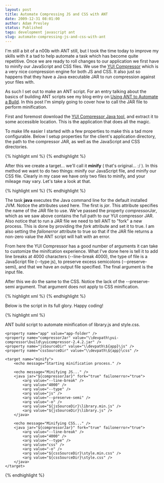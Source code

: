 ```yaml
---
layout: post
title: Automate Compressing JS and CSS with ANT
date: 2009-12-31 08:01:00
author: Adam Presley
status: Published
tags: development javascript ant
slug: automate-compressing-js-and-css-with-ant
---
```


I'm still a bit of a n00b with ANT still, but I took the time today to
improve my skills with it a tad to help automate a task which has become
quite repetitive. Once we are ready to roll changes to our application
we first have to minify our JavaScript and CSS files. We use the [YUI
Compressor](http://refresh-sf.com/yui/) which is a very nice compression
engine for both JS and CSS. It also just so happens that they have a 
Java executable JAR to run compression against your files with.  
  
As such I set out to make an ANT script. For an entry talking about the
basics of building ANT scripts see my blog entry on [Using ANT to
Automate a Build](http://blog.adampresley.com/2009/using-ant-to-automate-a-build/). 
In this post I'm simply going to cover how to call the JAR file to 
perform minification.  
  
First and foremost download the [YUI Compressor Java tool](http://yuilibrary.com/downloads/), 
and extract it to some accessible location. This is the application that
does all the magic.   
  
To make life easier I started with a few properties to make this a tad
more configurable. Below I setup properties for the client's application
directory, the path to the compressor JAR, as well as the JavaScript and
CSS directories.  
  
{% highlight xml %}
<property name="app" value="app-folder" />
<property name="compressorJar" value="\\devpath\yui-compressor\build\yuicompressor-2.4.2.jar" />
<property name="jsSourceDir" value="\\devpath\${app}\js" />
<property name="cssSourceDir" value="\\devpath\${app}\css" />
{% endhighlight %}

After this we create a target... we'll call it **minify** ( that's
original... :/ ). In this method we want to do two things: minify our
JavaScript file, and minify our CSS file. Clearly in my case we have
only two files to minify, and your mileage may vary. Let's take a look
at that.  
  
{% highlight xml %}
<java jar="${compressorJar}" fork="true" failonerror="true">
	<arg value="--line-break" />
	<arg value="4000" />
	<arg value="--type" />
	<arg value="js" />
	<arg value="--preserve-semi" />
	<arg value="-o" />
	<arg value="${jsSourceDir}\library.min.js" />
	<arg value="${jsSourceDir}\library.js" />
</java>
{% endhighlight %}

The task **java** executes the Java command line for the default
installed JVM. Notice the attributes used here. The first is *jar*. This
attribute specifies the name of the JAR file to use. We've passed the
property *compressorJar*, which as we saw above contains the full path
to our YUI compressor JAR. Also notice that to run a JAR file we need to
tell ANT to "fork" a new process. This is done by providing the *fork*
attribute and set it to true. I am also setting the *failonerror*
attribute to true so that if the JAR file returns a non-zero value the
ANT script will halt with an error.  
  
From here the YUI Compressor has a good number of arguments it can take
to customize the minifcation experience. What I've done here is tell it
to add line breaks at 4000 characters (--line-break 4000), the type of
file is a JavaScript file (--type js), to preserve excess semicolons
(--preserve-semi), and that we have an output file specified. The final
argument is the input file.  
  
After this we do the same to the CSS. Notice the lack of the
--preserve-semi argument. That argument does not apply to CSS
minification.   
  
{% highlight xml %}
<java jar="${compressorJar}" fork="true" failonerror="true">
	<arg value="--line-break" />
	<arg value="4000" />
	<arg value="--type" />
	<arg value="css" />
	<arg value="-o" />
	<arg value="${cssSourceDir}\style.min.css" />
	<arg value="${cssSourceDir}\style.css" />
</java>
{% endhighlight %}

Below is the script in its full glory. Happy coding!  
  
{% highlight xml %}
<?xml version="1.0" encoding="UTF-8"?>
<project name="Minify JS and CSS" default="minify" basedir=".">
	<description>
		ANT build script to automate minification of library.js
		and style.css.
	</description>

	<property name="app" value="app-folder" />
	<property name="compressorJar" value="\\devpath\yui-compressor\build\yuicompressor-2.4.2.jar" />
	<property name="jsSourceDir" value="\\devpath\${app}\js" />
	<property name="cssSourceDir" value="\\devpath\${app}\css" />

	<target name="minify">
		<echo message="Starting minification process." />

		<echo message="Minifying JS..." />
		<java jar="${compressorJar}" fork="true" failonerror="true">
			<arg value="--line-break" />
			<arg value="4000" />
			<arg value="--type" />
			<arg value="js" />
			<arg value="--preserve-semi" />
			<arg value="-o" />
			<arg value="${jsSourceDir}\library.min.js" />
			<arg value="${jsSourceDir}\library.js" />
		</java>

		<echo message="Minifying CSS..." />
		<java jar="${compressorJar}" fork="true" failonerror="true">
			<arg value="--line-break" />
			<arg value="4000" />
			<arg value="--type" />
			<arg value="css" />
			<arg value="-o" />
			<arg value="${cssSourceDir}\style.min.css" />
			<arg value="${cssSourceDir}\style.css" />
		</java>
	</target>
</project>
{% endhighlight %}
